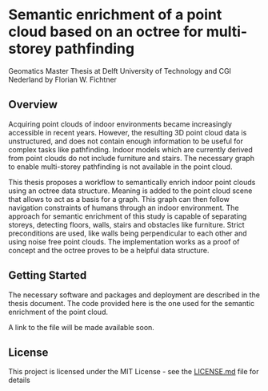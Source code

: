 # Semantic enrichment of a point cloud based on an octree for multi-storey pathfinding
Geomatics Master Thesis at Delft University of Technology and CGI Nederland by Florian W. Fichtner

## Overview

Acquiring point clouds of indoor environments became increasingly accessible in recent years. However, the resulting 3D point cloud data is unstructured, and does not contain enough information to be useful for complex tasks like pathfinding. Indoor models which are currently derived from point clouds do not include furniture and stairs. The necessary graph to enable multi-storey pathfinding is not available in the point cloud.

This thesis proposes a workflow to semantically enrich indoor point clouds using an octree data structure. Meaning is added to the point cloud scene that allows to act as a basis for a graph. This graph can then follow navigation constraints of humans through an indoor environment. The approach for semantic enrichment of this study is capable of separating storeys, detecting floors, walls, stairs and obstacles like furniture. Strict preconditions are used, like walls being perpendicular to each other and using noise free point clouds. The implementation works as a proof of concept and the octree proves to be a helpful data structure.

## Getting Started

The necessary software and packages and deployment are described in the thesis document. The code provided here is the one used for the semantic enrichment of the point cloud.

A link to the file will be made available soon.

## License

This project is licensed under the MIT License - see the [LICENSE.md](LICENSE.md) file for details
